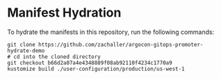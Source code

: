 # Manifest Hydration

To hydrate the manifests in this repository, run the following commands:

```shell
git clone https://github.com/zachaller/argocon-gitops-promoter-hydrate-demo
# cd into the cloned directory
git checkout b66d2a07a4e4348889f08ab92110f4234c1770a9
kustomize build ./user-configuration/production/us-west-1
```
